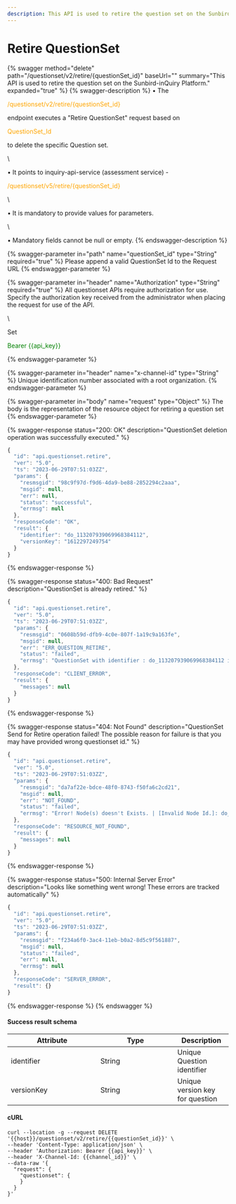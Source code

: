 ```yaml
---
description: This API is used to retire the question set on the Sunbird-inQuiry Platform.
---
```


# Retire QuestionSet

{% swagger method="delete" path="/questionset/v2/retire/{questionSet_id}" baseUrl="" summary="This API is used to retire the question set on the Sunbird-inQuiry Platform." expanded="true" %}
{% swagger-description %}
• The 

<mark style="color:orange;">

/questionset/v2/retire/{questionSet_id}

</mark>

 endpoint executes a "Retire QuestionSet" request based on 

<mark style="color:orange;">

QuestionSet_Id

</mark>

 to delete the specific Question set.

\


•  It points to inquiry-api-service (assessment service) - 

<mark style="color:orange;">

/questionset/v5/retire/{questionSet_id}

</mark>

\


• It is mandatory to provide values for parameters. 

\


• Mandatory fields cannot be null or empty.
{% endswagger-description %}

{% swagger-parameter in="path" name="questionSet_id" type="String" required="true" %}
Please append a valid QuestionSet Id to the Request URL
{% endswagger-parameter %}

{% swagger-parameter in="header" name="Authorization" type="String" required="true" %}
All questionset APIs require authorization for use. Specify the authorization key received from the administrator when placing the request for use of the API.

\


Set 

<mark style="color:green;">

Bearer {{api_key}}

</mark>
{% endswagger-parameter %}

{% swagger-parameter in="header" name="x-channel-id" type="String" %}
Unique identification number associated with a root organization.
{% endswagger-parameter %}

{% swagger-parameter in="body" name="request" type="Object" %}
The body is the representation of the resource object for retiring a question set
{% endswagger-parameter %}

{% swagger-response status="200: OK" description="QuestionSet deletion operation was successfully executed." %}
```javascript
{
  "id": "api.questionset.retire",
  "ver": "5.0",
  "ts": "2023-06-29T07:51:03ZZ",
  "params": {
    "resmsgid": "98c9f97d-f9d6-4da9-be88-2852294c2aaa",
    "msgid": null,
    "err": null,
    "status": "successful",
    "errmsg": null
  },
  "responseCode": "OK",
  "result": {
    "identifier": "do_113207939069968384112",
    "versionKey": "1612297249754"
  }
}
```
{% endswagger-response %}

{% swagger-response status="400: Bad Request" description="QuestionSet is already retired." %}
```javascript
{
  "id": "api.questionset.retire",
  "ver": "5.0",
  "ts": "2023-06-29T07:51:03ZZ",
  "params": {
    "resmsgid": "0608b59d-dfb9-4c0e-807f-1a19c9a163fe",
    "msgid": null,
    "err": "ERR_QUESTION_RETIRE",
    "status": "failed",
    "errmsg": "QuestionSet with identifier : do_113207939069968384112 is already Retired."
  },
  "responseCode": "CLIENT_ERROR",
  "result": {
    "messages": null
  }
}
```
{% endswagger-response %}

{% swagger-response status="404: Not Found" description="QuestionSet Send for Retire operation failed! The possible reason for failure is that you may have provided wrong questionset id." %}
```javascript
{
  "id": "api.questionset.retire",
  "ver": "5.0",
  "ts": "2023-06-29T07:51:03ZZ",
  "params": {
    "resmsgid": "da7af22e-bdce-48f0-8743-f50fa6c2cd21",
    "msgid": null,
    "err": "NOT_FOUND",
    "status": "failed",
    "errmsg": "Error! Node(s) doesn't Exists. | [Invalid Node Id.]: do_1132079390699683841121"
  },
  "responseCode": "RESOURCE_NOT_FOUND",
  "result": {
    "messages": null
  }
}
```
{% endswagger-response %}

{% swagger-response status="500: Internal Server Error" description="Looks like something went wrong! These errors are tracked automatically" %}
```javascript
{
  "id": "api.questionset.retire",
  "ver": "5.0",
  "ts": "2023-06-29T07:51:03ZZ",
  "params": {
    "resmsgid": "f234a6f0-3ac4-11eb-b0a2-8d5c9f561887",
    "msgid": null,
    "status": "failed",
    "err": null,
    "errmsg": null
  },
  "responseCode": "SERVER_ERROR",
  "result": {}
}
```
{% endswagger-response %}
{% endswagger %}

#### Success result schema

<table><thead><tr><th width="188">Attribute</th><th width="159.33333333333331">Type</th><th>Description</th></tr></thead><tbody><tr><td>identifier</td><td>String</td><td>Unique Question identifier</td></tr><tr><td>versionKey</td><td>String</td><td>Unique version key for question</td></tr></tbody></table>

#### cURL

```shell
curl --location -g --request DELETE '{{host}}/questionset/v2/retire/{{questionSet_id}}' \
--header 'Content-Type: application/json' \
--header 'Authorization: Bearer {{api_key}}' \
--header 'X-Channel-Id: {{channel_id}}' \
--data-raw '{
  "request": {
    "questionset": {
    }
  }
}'
```
